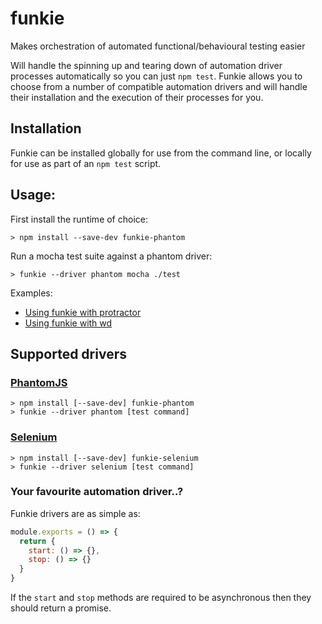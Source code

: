 # funkie

Makes orchestration of automated functional/behavioural testing easier

Will handle the spinning up and tearing down of automation driver processes automatically so you can just `npm test`. Funkie allows you to choose from a number of compatible automation drivers and will handle their installation and the execution of their processes for you.

## Installation

Funkie can be installed globally for use from the command line, or locally for use as part of an `npm test` script.

## Usage:

First install the runtime of choice:

```shell
> npm install --save-dev funkie-phantom
```

Run a mocha test suite against a phantom driver:

```shell
> funkie --driver phantom mocha ./test
```

Examples:

* [Using funkie with protractor](./examples/protractor)
* [Using funkie with wd](./examples/wd)

## Supported drivers

### [PhantomJS](github.com/lennym/funkie-phantom)

```
> npm install [--save-dev] funkie-phantom
> funkie --driver phantom [test command]
```

### [Selenium](github.com/lennym/funkie-selenium)

```
> npm install [--save-dev] funkie-selenium
> funkie --driver selenium [test command]
```

### Your favourite automation driver..?

Funkie drivers are as simple as:

```javascript
module.exports = () => {
  return {
    start: () => {},
    stop: () => {}
  }
}
```

If the `start` and `stop` methods are required to be asynchronous then they should return a promise.
